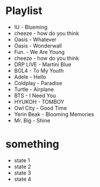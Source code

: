 # Playlist

* IU - Blueming
* cheeze - how do you think
* Oasis - Whatever
* Oasis - Wonderwall
* Fun. - We Are Young
* cheeze - how do you think
* DRP LIVE - Martini Blue
* BOL4 - To My Youth
* Adele - Hello
* Coldplay - Paradise
* Turtle - Airplane
* BTS - I Need You
* HYUKOH - TOMBOY
* Owl City - Good Time
* Yerin Beak - Blooming Memories
* Mr. Big - Shine

# something
* state 1
* state 2
* state 3
* state 4